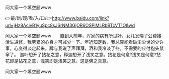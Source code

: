 问大家一个填空题www

👉最/新/观/看/入/口/👉http://www.baidu.com/link?url=jHz8AcivB1yuSpc8sJSrNM3GjOR6OSPiMLRbBTcVT1O&wd

问大家一个填空题www　　直到大前年，浑家的病有所见好，女儿发端了公费接洽生进修，我劳累的心身才可减少一下。年近知定数，我总算能看破尘尘世的少许事，心变得淡定起来。牌与我说了声拜拜，酒和我冷淡了些，不需要的应付抱头鼠窜了。
迦叶想开了拈花之意，释迦想开了浅笑之意。拈花是何意?浅笑是何意?拈花即是拈花之意，浅笑即是浅笑之意，这是佛之真意。


问大家一个填空题www
